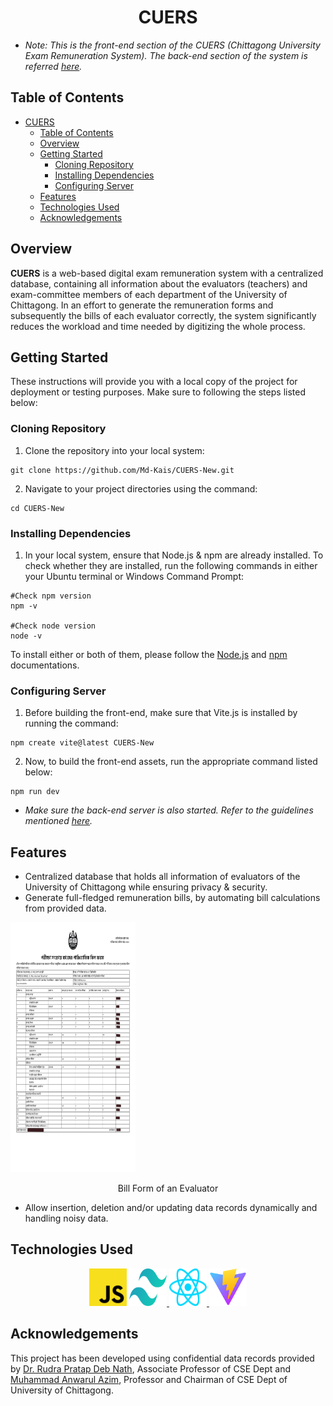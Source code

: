 <link rel="stylesheet" type="text/css" href="README-styles.css">

# <h1 align = "center"> CUERS </h1>
+ _Note: This is the front-end section of the CUERS (Chittagong University Exam Remuneration System). The back-end section of the system is referred [here](https://github.com/Md-Kais/CUERS_SERVER )._
## Table of Contents
- [ CUERS ](#-cuers-)
	- [Table of Contents](#table-of-contents)
	- [Overview](#overview)
	- [Getting Started](#getting-started)
		- [Cloning Repository](#cloning-repository)
		- [Installing Dependencies](#installing-dependencies)
		- [Configuring Server](#configuring-server)
	- [Features](#features)
	- [Technologies Used](#technologies-used)
	- [Acknowledgements](#acknowledgements)
## Overview
**CUERS** is a web-based digital exam remuneration system with a centralized database, containing all information about the evaluators (teachers) and exam-committee members of each department of the University of Chittagong. In an effort to generate the remuneration forms and subsequently the bills of each evaluator correctly, the system significantly reduces the workload and time needed by digitizing the whole process.

## Getting Started
These instructions will provide you with a local copy of the project for deployment or testing purposes. Make sure to following the steps listed below:
### Cloning Repository
1. Clone the repository into your local system:
```
git clone https://github.com/Md-Kais/CUERS-New.git
```
2. Navigate to your project directories using the command:
```
cd CUERS-New
```
### Installing Dependencies
1. In your local system, ensure that Node.js & npm are already installed. To check whether they are installed, run the following commands in either your Ubuntu terminal or Windows Command Prompt:
```
#Check npm version
npm -v

#Check node version
node -v
```
To install either or both of them, please follow the [Node.js](https://nodejs.org/en/download/package-manager "Node.js installation via package manager") and [npm](https://docs.npmjs.com/downloading-and-installing-node-js-and-npm "Downloading and installing Node.js and npm") documentations.

### Configuring Server
1. Before building the front-end, make sure that Vite.js is installed by running the command:
```
npm create vite@latest CUERS-New
```
2. Now, to build the front-end assets, run the appropriate command listed below:
```
npm run dev
```
* _Make sure the back-end server is also started. Refer to the guidelines mentioned [here](https://github.com/Md-Kais/CUERS_SERVER )._

## Features
* Centralized database that holds all information of evaluators of the University of Chittagong while ensuring privacy & security.
* Generate full-fledged remuneration bills, by automating bill calculations from provided data.

<div class = "img-display">
<img src = "src/assets/Bill Form.png" width="200px" height="400px" align = "center">
</div>
<div class="img-caption" align="center"><br>Bill Form of an Evaluator</div>

* Allow insertion, deletion and/or updating data records dynamically and handling noisy data.

## Technologies Used
<div class = "img-display" align = "center">
<a href="https://developer.mozilla.org/en-US/docs/Web/JavaScript" ><img src = "src/assets/javascript.svg" id= "js" height="60px" width="60px"
/></a>
<a href="https://tailwindcss.com/"><img src = "src/assets/tailwindcss.svg" id = "twcss" height="60px" width="60px"
/> </a>
<a href = "https://react.dev/"><img src = "src/assets/react.svg" id="react" height="60px" width="60px"
/> </a>
<a href="https://vitejs.dev/"><img src = "src/assets/vitejs.svg" id="vite" height="60px" width="60px"
/> </a>
</div>

## Acknowledgements
This project has been developed using confidential data records provided by [Dr. Rudra Pratap Deb Nath](https://www.cu.ac.bd/public_profile/index.php?ein=5168), Associate Professor of CSE Dept and [Muhammad Anwarul Azim](https://cu.ac.bd/public_profile/index.php?ein=3904), Professor and Chairman of CSE Dept of University of Chittagong.
